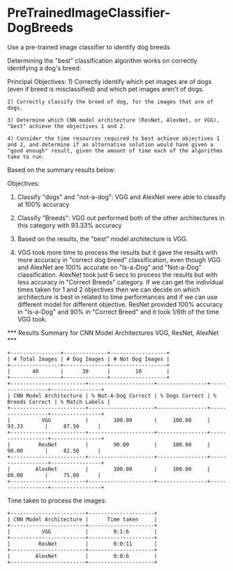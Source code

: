# PreTrainedImageClassifier-DogBreeds
Use a pre-trained image classifier to identify dog breeds

Determining the "best" classification algorithm works on correctly identifying a dog's breed:

Principal Objectives:
	1) Correctly identify which pet images are of dogs (even if breed is misclassified) and which pet images aren't of dogs.
 
	2) Correctly classify the breed of dog, for the images that are of dogs.
 
	3) Determine which CNN model architecture (ResNet, AlexNet, or VGG), "best" achieve the objectives 1 and 2.
 
	4) Consider the time resources required to best achieve objectives 1 and 2, and determine if an alternative solution would have given a "good enough" result, given the amount of time each of the algorithms take to run.

Based on the summary results below:

Objectives:
1) Classify "dogs" and "not-a-dog": VGG and AlexNet were able to classify at 100% accuracy

2) Classify "Breeds": VGG out performed both of the other architectures in this category with 93.33% accuracy

3) Based on the results, the "best" model architecture is VGG. 

4) VGG took more time to process the results but it gave the results with more accuracy in "correct dog breed" classification, 
   even though VGG and AlexNet are 100% accurate on "Is-a-Dog" and "Not-a-Dog" classification. 
   AlexNet took just 6 secs to process the results but with less accuracy in "Correct Breeds" category. 
   If we can get the individual times taken for 1 and 2 objectives then we can decide on which architecture is best in related to time performances 
   and if we can use different model for different objective.
   ResNet provided 100% accuracy in "Is-a-Dog" and 90% in "Correct Breed" and it took 1/6th of the time VGG took.


*** Results Summary for CNN Model Architectures VGG, ResNet, AlexNet ***
```
+----------------+--------------+------------------+
| # Total Images | # Dog Images | # Not Dog Images |
+----------------+--------------+------------------+
|       40       |      30      |        10        |
+----------------+--------------+------------------+
+------------------------+---------------------+----------------+------------------+----------------+
| CNN Model Architecture | % Not-A-Dog Correct | % Dogs Correct | % Breeds Correct | % Match Labels |
+------------------------+---------------------+----------------+------------------+----------------+
|          VGG           |        100.00       |     100.00     |      93.33       |     87.50      |
+------------------------+---------------------+----------------+------------------+----------------+
|         ResNet         |        90.00        |     100.00     |      90.00       |     82.50      |
+------------------------+---------------------+----------------+------------------+----------------+
|        AlexNet         |        100.00       |     100.00     |      80.00       |     75.00      |
+------------------------+---------------------+----------------+------------------+----------------+
```

Time taken to process the images:
```
+------------------------+---------------------+
| CNN Model Architecture | 		Time taken     |
+------------------------+---------------------+
|          VGG           |        0:1:6        |
+------------------------+---------------------+
|         ResNet         |        0:0:11       |
+------------------------+---------------------+
|        AlexNet         |        0:0:6        |
+------------------------+---------------------+
```

